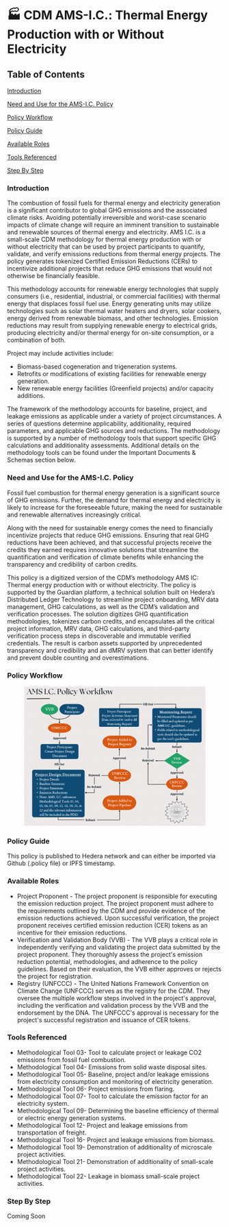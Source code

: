 # 🏭 CDM AMS-I.C.: Thermal Energy Production with or Without Electricity

## Table of Contents

[Introduction](cdm-ams-i.c.-thermal-energy-production-with-or-without-electricity.md#introduction)

[Need and Use for the AMS-I.C. Policy](cdm-ams-i.c.-thermal-energy-production-with-or-without-electricity.md#need-and-use-for-the-ams-i.c.-policy)

[Policy Workflow](cdm-ams-i.c.-thermal-energy-production-with-or-without-electricity.md#policy-workflow)

[Policy Guide](cdm-ams-i.c.-thermal-energy-production-with-or-without-electricity.md#policy-guide)

[Available Roles](cdm-ams-i.c.-thermal-energy-production-with-or-without-electricity.md#available-roles)

[Tools Referenced](cdm-ams-i.c.-thermal-energy-production-with-or-without-electricity.md#tools-referenced)

[Step By Step](cdm-ams-i.c.-thermal-energy-production-with-or-without-electricity.md#step-by-step)

### Introduction

The combustion of fossil fuels for thermal energy and electricity generation is a significant contributor to global GHG emissions and the associated climate risks. Avoiding potentially irreversible and worst-case scenario impacts of climate change will require an imminent transition to sustainable and renewable sources of thermal energy and electricity. AMS I.C. is a small-scale CDM methodology for thermal energy production with or without electricity that can be used by project participants to quantify, validate, and verify emissions reductions from thermal energy projects. The policy generates tokenized Certified Emission Reductions (CERs) to incentivize additional projects that reduce GHG emissions that would not otherwise be financially feasible. &#x20;

This methodology accounts for renewable energy technologies that supply consumers (i.e., residential, industrial, or commercial facilities) with thermal energy that displaces fossil fuel use. Energy generating units may utilize technologies such as solar thermal water heaters and dryers, solar cookers, energy derived from renewable biomass, and other technologies. Emission reductions may result from supplying renewable energy to electrical grids, producing electricity and/or thermal energy for on-site consumption, or a combination of both.&#x20;

Project may include activities include: &#x20;

* Biomass-based cogeneration and trigeneration systems.&#x20;
* Retrofits or modifications of existing facilities for renewable energy generation.&#x20;
* New renewable energy facilities (Greenfield projects) and/or capacity additions. &#x20;

The framework of the methodology accounts for baseline, project, and leakage emissions as applicable under a variety of project circumstances. A series of questions determine applicability, additionality, required parameters, and applicable GHG sources and reductions. The methodology is supported by a number of methodology tools that support specific GHG calculations and additionality assessments. Additional details on the methodology tools can be found under the Important Documents & Schemas section below. &#x20;

### Need and Use for the AMS-I.C. Policy&#x20;

Fossil fuel combustion for thermal energy generation is a significant source of GHG emissions. Further, the demand for thermal energy and electricity is likely to increase for the foreseeable future, making the need for sustainable and renewable alternatives increasingly critical. &#x20;

Along with the need for sustainable energy comes the need to financially incentivize projects that reduce GHG emissions. Ensuring that real GHG reductions have been achieved, and that successful projects receive the credits they earned requires innovative solutions that streamline the quantification and verification of climate benefits while enhancing the transparency and credibility of carbon credits. &#x20;

This policy is a digitized version of the CDM’s methodology AMS IC:  Thermal energy production with or without electricity. The policy is supported by the Guardian platform, a technical solution built on Hedera’s Distributed Ledger Technology to streamline project onboarding, MRV data management, GHG calculations, as well as the CDM’s validation and verification processes. The solution digitizes GHG quantification methodologies, tokenizes carbon credits, and encapsulates all the critical project information, MRV data, GHG calculations, and third-party verification process steps in discoverable and immutable verified credentials. The result is carbon assets supported by unprecedented transparency and credibility and an dMRV system that can better identify and prevent double counting and overestimations.    &#x20;

### Policy Workflow&#x20;

<figure><img src="../../../.gitbook/assets/image (370).png" alt=""><figcaption></figcaption></figure>

### Policy Guide&#x20;

This policy is published to Hedera network and can either be imported via Github (.policy file) or IPFS timestamp.&#x20;

### Available Roles&#x20;

* Project Proponent - The project proponent is responsible for executing the emission reduction project. The project proponent must adhere to the requirements outlined by the CDM and provide evidence of the emission reductions achieved. Upon successful verification, the project proponent receives certified emission reduction (CER) tokens as an incentive for their emission reductions.&#x20;
* Verification and Validation Body (VVB) - The VVB plays a critical role in independently verifying and validating the project data submitted by the project proponent. They thoroughly assess the project's emission reduction potential, methodologies, and adherence to the policy guidelines. Based on their evaluation, the VVB either approves or rejects the project for registration.&#x20;
* Registry (UNFCCC) - The United Nations Framework Convention on Climate Change (UNFCCC) serves as the registry for the CDM. They oversee the multiple workflow steps involved in the project's approval, including the verification and validation process by the VVB and the endorsement by the DNA. The UNFCCC's approval is necessary for the project's successful registration and issuance of CER tokens. &#x20;

### Tools Referenced&#x20;

* Methodological Tool 03- Tool to calculate project or leakage CO2 emissions from fossil fuel combustion. &#x20;
* Methodological Tool 04- Emissions from solid waste disposal sites. &#x20;
* Methodological Tool 05- Baseline, project and/or leakage emissions from electricity consumption and monitoring of electricity generation.   &#x20;
* Methodological Tool 06- Project emissions from flaring.  &#x20;
* Methodological Tool 07- Tool to calculate the emission factor for an electricity system.  &#x20;
* Methodological Tool 09- Determining the baseline efficiency of thermal or electric energy generation systems.  &#x20;
* Methodological Tool 12- Project and leakage emissions from transportation of freight.  &#x20;
* Methodological Tool 16- Project and leakage emissions from biomass.   &#x20;
* Methodological Tool 19- Demonstration of additionality of microscale project activities.  &#x20;
* Methodological Tool 21- Demonstration of additionality of small-scale project activities.  &#x20;
* Methodological Tool 22- Leakage in biomass small-scale project activities.  &#x20;

### Step By Step&#x20;

Coming Soon
